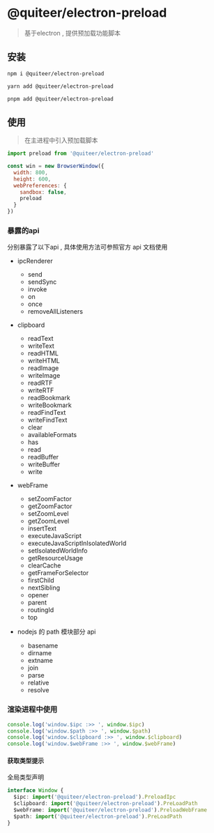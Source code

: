# @quiteer/electron-preload


> 基于electron , 提供预加载功能脚本

## 安装

```bash
npm i @quiteer/electron-preload
```
```bash
yarn add @quiteer/electron-preload
```
```bash
pnpm add @quiteer/electron-preload
```


## 使用

> 在主进程中引入预加载脚本

```js
import preload from '@quiteer/electron-preload'

const win = new BrowserWindow({
  width: 800,
  height: 600,
  webPreferences: {
    sandbox: false,
    preload
  }
})
```

### 暴露的api

分别暴露了以下api , 具体使用方法可参照官方 api 文档使用

- ipcRenderer
  - send
  - sendSync
  - invoke
  - on
  - once
  - removeAllListeners

- clipboard
  - readText
  - writeText
  - readHTML
  - writeHTML
  - readImage
  - writeImage
  - readRTF
  - writeRTF
  - readBookmark
  - writeBookmark
  - readFindText
  - writeFindText
  - clear
  - availableFormats
  - has
  - read
  - readBuffer
  - writeBuffer
  - write

- webFrame
  -  setZoomFactor
  -  getZoomFactor
  -  setZoomLevel
  -  getZoomLevel
  -  insertText
  -  executeJavaScript
  -  executeJavaScriptInIsolatedWorld
  -  setIsolatedWorldInfo
  -  getResourceUsage
  -  clearCache
  -  getFrameForSelector
  -  firstChild
  -  nextSibling
  -  opener
  -  parent
  -  routingId
  -  top

- nodejs 的 path 模块部分 api
  -  basename
  -  dirname
  -  extname
  -  join
  -  parse
  -  relative
  -  resolve

### 渲染进程中使用

```js
console.log('window.$ipc :>> ', window.$ipc)
console.log('window.$path :>> ', window.$path)
console.log('window.$clipboard :>> ', window.$clipboard)
console.log('window.$webFrame :>> ', window.$webFrame)
```

#### 获取类型提示

全局类型声明
```ts
interface Window {
  $ipc: import('@quiteer/electron-preload').PreloadIpc
  $clipboard: import('@quiteer/electron-preload').PreLoadPath
  $webFrame: import('@quiteer/electron-preload').PreloadWebFrame
  $path: import('@quiteer/electron-preload').PreLoadPath
}
```
